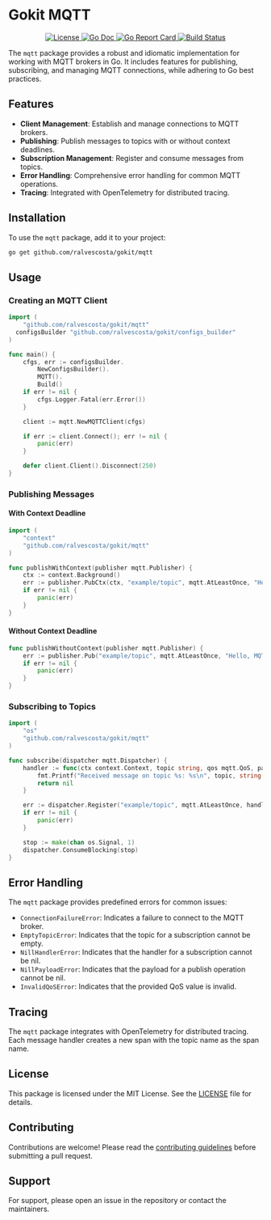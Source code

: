 # Gokit MQTT

<p align="center">
  <a href="https://github.com/goxkit/mqtt/blob/main/LICENSE">
    <img src="https://img.shields.io/badge/License-MIT-blue.svg" alt="License">
  </a>
  <a href="https://pkg.go.dev/github.com/goxkit/mqtt">
    <img src="https://godoc.org/github.com/goxkit/mqtt?status.svg" alt="Go Doc">
  </a>
  <a href="https://goreportcard.com/report/github.com/goxkit/mqtt">
    <img src="https://goreportcard.com/badge/github.com/goxkit/mqtt" alt="Go Report Card">
  </a>
  <a href="https://github.com/goxkit/mqtt/actions">
    <img src="https://github.com/goxkit/mqtt/actions/workflows/action.yml/badge.svg?branch=main" alt="Build Status">
  </a>
</p>

The `mqtt` package provides a robust and idiomatic implementation for working with MQTT brokers in Go. It includes features for publishing, subscribing, and managing MQTT connections, while adhering to Go best practices.

## Features

- **Client Management**: Establish and manage connections to MQTT brokers.
- **Publishing**: Publish messages to topics with or without context deadlines.
- **Subscription Management**: Register and consume messages from topics.
- **Error Handling**: Comprehensive error handling for common MQTT operations.
- **Tracing**: Integrated with OpenTelemetry for distributed tracing.

## Installation

To use the `mqtt` package, add it to your project:

```bash
go get github.com/ralvescosta/gokit/mqtt
```

## Usage

### Creating an MQTT Client

```go
import (
	"github.com/ralvescosta/gokit/mqtt"
  configsBuilder "github.com/ralvescosta/gokit/configs_builder"
)

func main() {
	cfgs, err := configsBuilder.
		NewConfigsBuilder().
		MQTT().
		Build()
	if err != nil {
		cfgs.Logger.Fatal(err.Error())
	}

	client := mqtt.NewMQTTClient(cfgs)

	if err := client.Connect(); err != nil {
		panic(err)
	}

	defer client.Client().Disconnect(250)
}
```

### Publishing Messages

#### With Context Deadline

```go
import (
	"context"
	"github.com/ralvescosta/gokit/mqtt"
)

func publishWithContext(publisher mqtt.Publisher) {
	ctx := context.Background()
	err := publisher.PubCtx(ctx, "example/topic", mqtt.AtLeastOnce, "Hello, MQTT!")
	if err != nil {
		panic(err)
	}
}
```

#### Without Context Deadline

```go
func publishWithoutContext(publisher mqtt.Publisher) {
	err := publisher.Pub("example/topic", mqtt.AtLeastOnce, "Hello, MQTT!")
	if err != nil {
		panic(err)
	}
}
```

### Subscribing to Topics

```go
import (
	"os"
	"github.com/ralvescosta/gokit/mqtt"
)

func subscribe(dispatcher mqtt.Dispatcher) {
	handler := func(ctx context.Context, topic string, qos mqtt.QoS, payload []byte) error {
		fmt.Printf("Received message on topic %s: %s\n", topic, string(payload))
		return nil
	}

	err := dispatcher.Register("example/topic", mqtt.AtLeastOnce, handler)
	if err != nil {
		panic(err)
	}

	stop := make(chan os.Signal, 1)
	dispatcher.ConsumeBlocking(stop)
}
```

## Error Handling

The `mqtt` package provides predefined errors for common issues:

- `ConnectionFailureError`: Indicates a failure to connect to the MQTT broker.
- `EmptyTopicError`: Indicates that the topic for a subscription cannot be empty.
- `NillHandlerError`: Indicates that the handler for a subscription cannot be nil.
- `NillPayloadError`: Indicates that the payload for a publish operation cannot be nil.
- `InvalidQoSError`: Indicates that the provided QoS value is invalid.

## Tracing

The `mqtt` package integrates with OpenTelemetry for distributed tracing. Each message handler creates a new span with the topic name as the span name.

## License

This package is licensed under the MIT License. See the [LICENSE](../LICENSE) file for details.

## Contributing

Contributions are welcome! Please read the [contributing guidelines](../CONTRIBUTING.md) before submitting a pull request.

## Support

For support, please open an issue in the repository or contact the maintainers.
